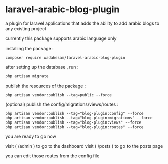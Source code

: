 # laravel-arabic-blog-plugin
a plugin for laravel applications that adds the ability to add arabic blogs to any existing project

currently this package supports arabic language only



installing the package :
```
composer require wadahesam/laravel-arabic-blog-plugin
```


after setting up the database , run :
```
php artisan migrate
```


publish the resources of the package :
```
php artisan vendor:publish --tag=public --force
```


(optional) publish the config/migrations/views/routes :
```
php artisan vendor:publish --tag="blog-plugin:config" --force 
php artisan vendor:publish --tag="blog-plugin:migrations" --force
php artisan vendor:publish --tag="blog-plugin:views" --force
php artisan vendor:publish --tag="blog-plugin:routes" --force
```


you are ready to go now

visit ( /admin ) to go to the dashboard
visit ( /posts ) to go to the posts page

you can edit those routes from the config file

